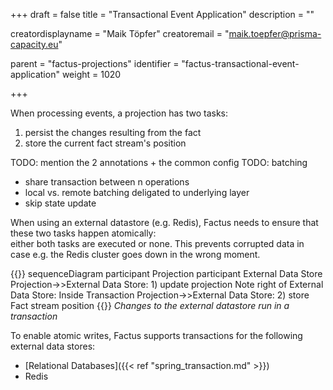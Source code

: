 +++
draft = false
title = "Transactional Event Application"
description = ""


creatordisplayname = "Maik Töpfer"
creatoremail = "maik.toepfer@prisma-capacity.eu"


parent = "factus-projections"
identifier = "factus-transactional-event-application"
weight = 1020

+++

When processing events, a projection has two tasks:
1. persist the changes resulting from the fact 
2. store the current fact stream's position 

TODO: mention the 2 annotations + the common config
TODO: batching
- share transaction between n operations  
- local vs. remote batching deligated to underlying layer
- skip state update

When using an external datastore (e.g. Redis), Factus needs to ensure that these two tasks happen atomically:  
either both tasks are executed or none. This prevents corrupted data in case e.g. the Redis cluster goes down in the wrong moment.  

{{<mermaid>}}
sequenceDiagram
    participant Projection
    participant External Data Store
    Projection->>External Data Store: 1) update projection
    Note right of External Data Store: Inside Transaction
    Projection->>External Data Store: 2) store Fact stream position
{{</mermaid>}}
*Changes to the external datastore run in a transaction* 

To enable atomic writes, Factus supports transactions for the following external data stores:
- [Relational Databases]({{< ref "spring_transaction.md" >}})
- Redis
